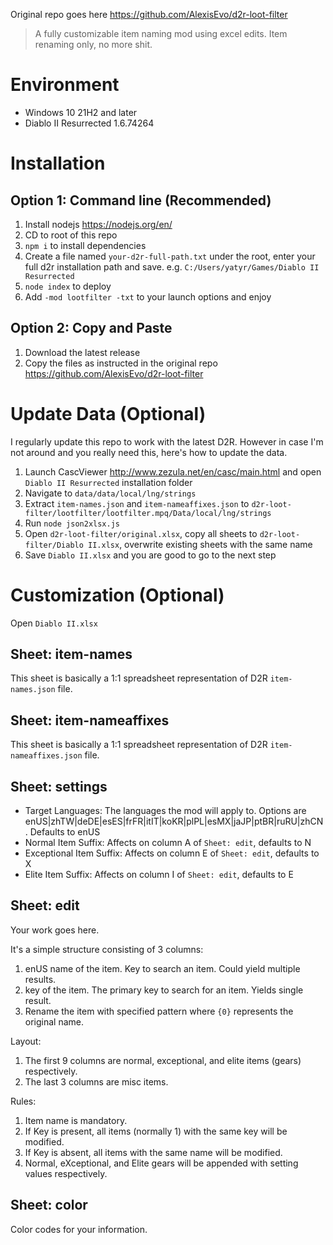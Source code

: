 Original repo goes here https://github.com/AlexisEvo/d2r-loot-filter

> A fully customizable item naming mod using excel edits. Item renaming only, no more shit.

# Environment

- Windows 10 21H2 and later
- Diablo II Resurrected 1.6.74264

# Installation

## Option 1: Command line (Recommended)

1. Install nodejs https://nodejs.org/en/
2. CD to root of this repo
3. `npm i` to install dependencies
4. Create a file named `your-d2r-full-path.txt` under the root, enter your full d2r installation path and save. e.g. `C:/Users/yatyr/Games/Diablo II Resurrected`
5. `node index` to deploy
6. Add `-mod lootfilter -txt` to your launch options and enjoy

## Option 2: Copy and Paste

1. Download the latest release
2. Copy the files as instructed in the original repo https://github.com/AlexisEvo/d2r-loot-filter

# Update Data (Optional)

I regularly update this repo to work with the latest D2R. However in case I'm not around and you really need this, here's how to update the data.

1. Launch CascViewer http://www.zezula.net/en/casc/main.html and open `Diablo II Resurrected` installation folder
2. Navigate to `data/data/local/lng/strings`
3. Extract `item-names.json` and `item-nameaffixes.json` to `d2r-loot-filter/lootfilter/lootfilter.mpq/Data/local/lng/strings`
4. Run `node json2xlsx.js`
5. Open `d2r-loot-filter/original.xlsx`, copy all sheets to `d2r-loot-filter/Diablo II.xlsx`, overwrite existing sheets with the same name
6. Save `Diablo II.xlsx` and you are good to go to the next step

# Customization (Optional)

Open `Diablo II.xlsx`

## Sheet: item-names

This sheet is basically a 1:1 spreadsheet representation of D2R `item-names.json` file.

## Sheet: item-nameaffixes

This sheet is basically a 1:1 spreadsheet representation of D2R `item-nameaffixes.json` file.

## Sheet: settings

- Target Languages: The languages the mod will apply to. Options are enUS|zhTW|deDE|esES|frFR|itIT|koKR|plPL|esMX|jaJP|ptBR|ruRU|zhCN. Defaults to enUS
- Normal Item Suffix: Affects on column A of `Sheet: edit`, defaults to N
- Exceptional Item Suffix: Affects on column E of `Sheet: edit`, defaults to X
- Elite Item Suffix: Affects on column I of `Sheet: edit`, defaults to E

## Sheet: edit

Your work goes here.

It's a simple structure consisting of 3 columns:

1. enUS name of the item. Key to search an item. Could yield multiple results.
2. key of the item. The primary key to search for an item. Yields single result.
3. Rename the item with specified pattern where `{0}` represents the original name.

Layout:

1. The first 9 columns are normal, exceptional, and elite items (gears) respectively.
2. The last 3 columns are misc items.

Rules:

1. Item name is mandatory.
2. If Key is present, all items (normally 1) with the same key will be modified.
3. If Key is absent, all items with the same name will be modified.
4. Normal, eXceptional, and Elite gears will be appended with setting values respectively.

## Sheet: color

Color codes for your information.

